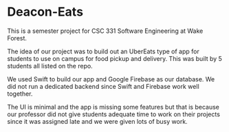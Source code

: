 # Deacon-Eats

This is a semester project for CSC 331 Software Engineering at Wake Forest.

The idea of our project was to build out an UberEats type of app for students to use on campus for food pickup and delivery. This was built by 5 students all listed on the repo.

We used Swift to build our app and Google Firebase as our database. We did not run a dedicated backend since Swift and Firebase work well together.

The UI is minimal and the app is missing some features but that is because our professor did not give students adequate time to work on their projects since it was assigned late and we were given lots of busy work.

